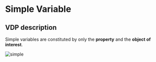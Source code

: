 # Simple Variable

## VDP description
Simple variables are constituted by only the **property** and the **object of interest**.

![simple](.gfx/simple.jpg)
